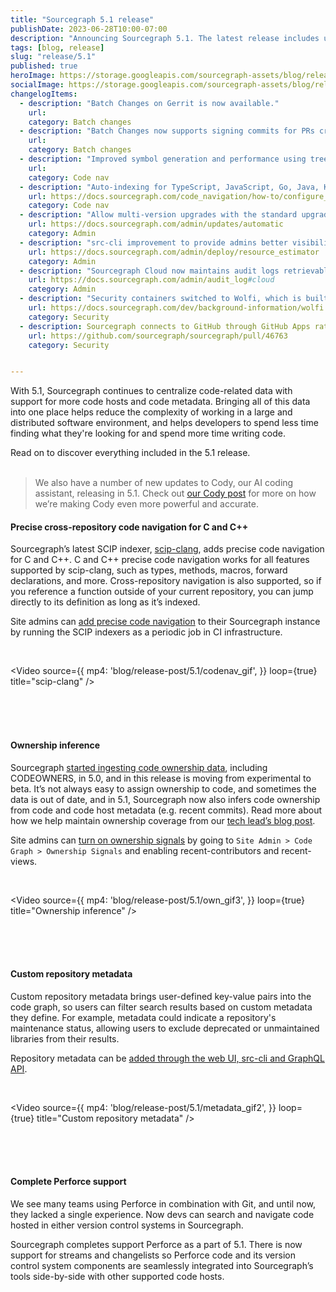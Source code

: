 ```yaml
---
title: "Sourcegraph 5.1 release"
publishDate: 2023-06-28T10:00-07:00
description: "Announcing Sourcegraph 5.1. The latest release includes updates to the code graph, tools and introduces Cody, our AI coding assistant, to enterprise instances."
tags: [blog, release]
slug: "release/5.1"
published: true
heroImage: https://storage.googleapis.com/sourcegraph-assets/blog/release-post/5.1/sourcegraph-5-1-release-og-image.png
socialImage: https://storage.googleapis.com/sourcegraph-assets/blog/release-post/5.1/sourcegraph-5-1-release-og-image.png
changelogItems:
  - description: "Batch Changes on Gerrit is now available."
    url: 
    category: Batch changes
  - description: "Batch Changes now supports signing commits for PRs created on GitHub via GitHub Apps (bot account), providing extra verification that Batch Changes commits initiate from Sourcegraph."
    url: 
    category: Batch changes
  - description: "Improved symbol generation and performance using tree-sitter."
    url: 
    category: Code nav
  - description: "Auto-indexing for TypeScript, JavaScript, Go, Java, Kotlin and Scala are enabled by default."
    url: https://docs.sourcegraph.com/code_navigation/how-to/configure_auto_indexing
    category: Code nav
  - description: "Allow multi-version upgrades with the standard upgrade flow; any instance can upgrade to 5.1+ from any other version (3.20+)."
    url: https://docs.sourcegraph.com/admin/updates/automatic
    category: Admin
  - description: "src-cli improvement to provide admins better visibility into resource utilization."
    url: https://docs.sourcegraph.com/admin/deploy/resource_estimator
    category: Admin
  - description: "Sourcegraph Cloud now maintains audit logs retrievable by site admins."
    url: https://docs.sourcegraph.com/admin/audit_log#cloud
    category: Admin
  - description: "Security containers switched to Wolfi, which is built with security, minimalism, and auditability in mind to decrease the risk of supply chain vulnerabilities."
    url: https://docs.sourcegraph.com/dev/background-information/wolfi
    category: Security
  - description: Sourcegraph connects to GitHub through GitHub Apps rather than personal access tokens for improved security, control and permissions management for customers.
    url: https://github.com/sourcegraph/sourcegraph/pull/46763
    category: Security


---
```


With 5.1, Sourcegraph continues to centralize code-related data with support for more code hosts and code metadata. Bringing all of this data into one place helps reduce the complexity of working in a large and distributed software environment, and helps developers to spend less time finding what they're looking for and spend more time writing code.

Read on to discover everything included in the 5.1 release. 
<br/><br/>

> We also have a number of new updates to Cody, our AI coding assistant, releasing in 5.1. Check out [our Cody post](https://about.sourcegraph.com/blog/cody-in-sourcegraph-5-1) for more on how we’re making Cody even more powerful and accurate. 

#### Precise cross-repository code navigation for C and C++

Sourcegraph’s latest SCIP indexer, [scip-clang](https://sourcegraph.com/github.com/sourcegraph/scip-clang), adds precise code navigation for C and C++. C and C++ precise code navigation works for all features supported by scip-clang, such as types, methods, macros, forward declarations, and more. Cross-repository navigation is also supported, so if you reference a function outside of your current repository, you can jump directly to its definition as long as it’s indexed.

Site admins can [add precise code navigation](https://docs.sourcegraph.com/code_navigation/how-to/adding_lsif_to_many_repos) to their Sourcegraph instance by running the SCIP indexers as a periodic job in CI infrastructure. 

<br/>
  
<Video 
  source={{
    mp4: 'blog/release-post/5.1/codenav_gif',
  }}
  loop={true}
  title="scip-clang"
/>  
  
<br />
<br/><br/>

#### Ownership inference

Sourcegraph [started ingesting code ownership data](https://about.sourcegraph.com/blog/our-vision-for-code-ownership), including CODEOWNERS, in 5.0, and in this release is moving from experimental to beta. It’s not always easy to assign ownership to code, and sometimes the data is out of date, and in 5.1, Sourcegraph now also infers code ownership from code and code host metadata (e.g. recent commits). Read more about how we help maintain ownership coverage from our [tech lead’s blog post](https://about.sourcegraph.com/blog/boosting-code-ownership). 

Site admins can [turn on ownership signals](https://docs.sourcegraph.com/own#enabling-sourcegraph-own) by going to ```Site Admin > Code Graph > Ownership Signals``` and enabling recent-contributors and recent-views. 

<br/>
  
<Video 
  source={{
    mp4: 'blog/release-post/5.1/own_gif3',
  }}
  loop={true}
  title="Ownership inference"
/>  
  
<br />
<br/><br/>

#### Custom repository metadata 

Custom repository metadata brings user-defined key-value pairs into the code graph, so users can filter search results based on custom metadata they define. For example, metadata could indicate a repository's maintenance status, allowing users to exclude deprecated or unmaintained libraries from their results. 

Repository metadata can be [added through the web UI, src-cli and GraphQL API](https://docs.sourcegraph.com/admin/repo/metadata). 

<br/>
  
<Video 
  source={{
    mp4: 'blog/release-post/5.1/metadata_gif2',
  }}
  loop={true}
  title="Custom repository metadata"
/>  
  
<br />
<br/><br/>

#### Complete Perforce support

We see many teams using Perforce in combination with Git, and until now, they lacked a single experience. Now devs can search and navigate code hosted in either version control systems in Sourcegraph.

Sourcegraph completes support Perforce as a part of 5.1. There is now support for streams and changelists so Perforce code and its version control system components are seamlessly integrated into Sourcegraph’s tools side-by-side with other supported code hosts.
<br/><br/>
